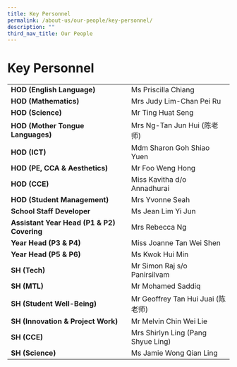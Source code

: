 ```yaml
---
title: Key Personnel
permalink: /about-us/our-people/key-personnel/
description: ""
third_nav_title: Our People
---
```

# **Key Personnel**



| 	|  	|
|---	|---	|
| **HOD (English Language)** 	| Ms Priscilla Chiang 	|
| **HOD (Mathematics)** 	| Mrs Judy Lim-Chan Pei Ru 	|
| **HOD (Science)** 	| Mr Ting Huat Seng 	|
| **HOD (Mother Tongue Languages)** 	| Mrs Ng-Tan Jun Hui (陈老师) 	|
| **HOD (ICT)** 	| Mdm Sharon Goh Shiao Yuen 	|
| **HOD (PE, CCA & Aesthetics)** 	| Mr Foo Weng Hong 	|
| **HOD (CCE)** 	| Miss Kavitha d/o Annadhurai 	|
| **HOD (Student Management)** 	| Mrs Yvonne Seah 	|
| **School Staff Developer** 	| Ms Jean Lim Yi Jun 	|
| **Assistant Year Head (P1 & P2) Covering** 	|Mrs Rebecca Ng 	|
| **Year Head (P3 & P4)** 	| Miss Joanne Tan Wei Shen 	|
| **Year Head (P5 & P6)** 	| Ms Kwok Hui Min  	|
| **SH (Tech)** 	| Mr Simon Raj s/o Panirsilvam 	|
| **SH (MTL)** 	| Mr Mohamed Saddiq 	|
| **SH (Student Well-Being)** 	| Mr Geoffrey Tan Hui Juai (陈老师) 	|
| **SH (Innovation & Project Work)** 	| Mr Melvin Chin Wei Lie 	|
| **SH (CCE)** 	| Mrs Shirlyn Ling (Pang Shyue Ling) 	|
| **SH (Science)** 	| Ms Jamie Wong Qian Ling 	|